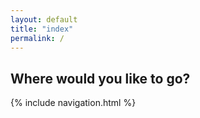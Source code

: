 ```yaml
---
layout: default
title: "index"
permalink: /
---
```

## Where would you like to go?
{% include navigation.html %}


